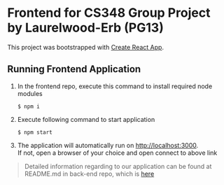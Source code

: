 # Frontend for CS348 Group Project by Laurelwood-Erb (PG13)

This project was bootstrapped with [Create React App](https://github.com/facebook/create-react-app).

## Running Frontend Application

1. In the frontend repo,  execute this command to install required node modules
    ```
    $ npm i
    ```
2. Execute following command to start application
    ```
    $ npm start
    ```
3. The application will automatically run on <a href="http://localhost:3000 ">http://localhost:3000</a>. \
    If not, open a browser of your choice and open connect to above link

> Detailed information regarding to our application can be found at README.md in back-end repo, which is <a href="https://github.com/laurelwood-erb/cs348-backend">here</a>